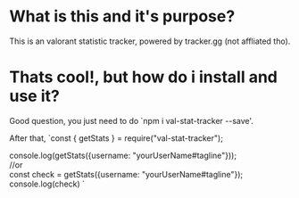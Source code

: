 # What is this and it's purpose?

This is an valorant statistic tracker, powered by tracker.gg (not affliated tho).

# Thats cool!, but how do i install and use it?

Good question, you just need to do `npm i val-stat-tracker --save'. 

After that,
`const { getStats } = require("val-stat-tracker");<br/>

console.log(getStats({username: "yourUserName#tagline"}));<br/>
//or<br/>
const check = getStats({username: "yourUserName#tagline"});<br/>
console.log(check)
`

